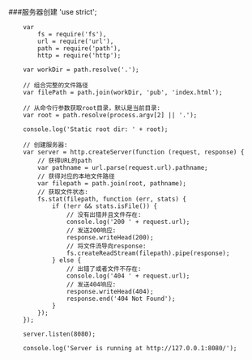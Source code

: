 ###服务器创建
        'use strict';

        var
            fs = require('fs'),
            url = require('url'),
            path = require('path'),
            http = require('http');

        var workDir = path.resolve('.'); 

        // 组合完整的文件路径
        var filePath = path.join(workDir, 'pub', 'index.html');

        // 从命令行参数获取root目录，默认是当前目录:
        var root = path.resolve(process.argv[2] || '.');

        console.log('Static root dir: ' + root);

        // 创建服务器:
        var server = http.createServer(function (request, response) {
            // 获得URL的path
            var pathname = url.parse(request.url).pathname;
            // 获得对应的本地文件路径
            var filepath = path.join(root, pathname);
            // 获取文件状态:
            fs.stat(filepath, function (err, stats) {
                if (!err && stats.isFile()) {
                    // 没有出错并且文件存在:
                    console.log('200 ' + request.url);
                    // 发送200响应:
                    response.writeHead(200);
                    // 将文件流导向response:
                    fs.createReadStream(filepath).pipe(response);
                } else {
                    // 出错了或者文件不存在:
                    console.log('404 ' + request.url);
                    // 发送404响应:
                    response.writeHead(404);
                    response.end('404 Not Found');
                }
            });
        });

        server.listen(8080);

        console.log('Server is running at http://127.0.0.1:8080/');